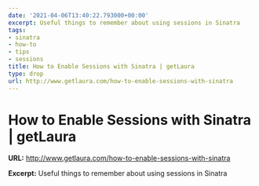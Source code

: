 ```yaml
---
date: '2021-04-06T13:40:22.793000+00:00'
excerpt: Useful things to remember about using sessions in Sinatra
tags:
- sinatra
- how-to
- tips
- sessions
title: How to Enable Sessions with Sinatra | getLaura
type: drop
url: http://www.getlaura.com/how-to-enable-sessions-with-sinatra
---
```


# How to Enable Sessions with Sinatra | getLaura

**URL:** http://www.getlaura.com/how-to-enable-sessions-with-sinatra

**Excerpt:** Useful things to remember about using sessions in Sinatra
